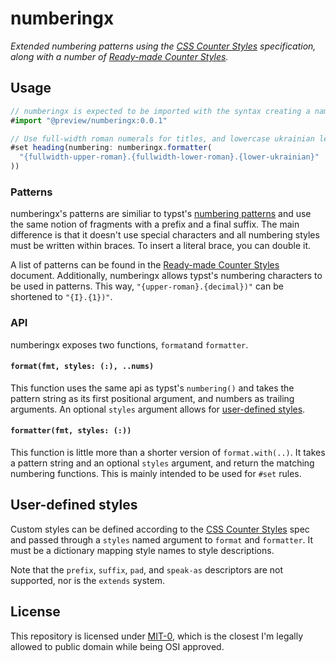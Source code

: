 # numberingx

_Extended numbering patterns using the [CSS Counter Styles] specification, along
with a number of [Ready-made Counter Styles]._

## Usage

```ts
// numberingx is expected to be imported with the syntax creating a named module
#import "@preview/numberingx:0.0.1"

// Use full-width roman numerals for titles, and lowercase ukrainian letters
#set heading(numbering: numberingx.formatter(
  "{fullwidth-upper-roman}.{fullwidth-lower-roman}.{lower-ukrainian}"
))
```

### Patterns

numberingx's patterns are similiar to typst's [numbering patterns] and use the
same notion of fragments with a prefix and a final suffix. The main difference
is that it doesn't use special characters and all numbering styles must be
written within braces. To insert a literal brace, you can double it.

A list of patterns can be found in the [Ready-made Counter Styles] document.
Additionally, numberingx allows typst's numbering characters to be used in
patterns. This way, `"{upper-roman}.{decimal})"` can be shortened to
`"{I}.{1})"`.


### API

numberingx exposes two functions, `format`and `formatter`.

#### `format(fmt, styles: (:), ..nums)`

This function uses the same api as typst's `numbering()` and takes the pattern
string as its first positional argument, and numbers as trailing arguments. An
optional `styles` argument allows for
[user-defined styles](#user-defined-styles).

#### `formatter(fmt, styles: (:))`

This function is little more than a shorter version of `format.with(..)`. It
takes a pattern string and an optional `styles` argument, and return the
matching numbering functions. This is mainly intended to be used for `#set`
rules.

## User-defined styles

Custom styles can be defined according to the [CSS Counter Styles] spec and
passed through a `styles` named argument to `format` and `formatter`. It must be a dictionary mapping style names to style descriptions.

Note that the `prefix`, `suffix`, `pad`, and `speak-as` descriptors are not supported, nor is the `extends` system.

## License

This repository is licensed under [MIT-0], which is the closest I'm legally
allowed to public domain while being OSI approved.

[CSS Counter Styles]: https://www.w3.org/TR/css-counter-styles-3/
[Ready-made Counter Styles]: https://www.w3.org/TR/predefined-counter-styles/
[numbering patterns]: https://typst.app/docs/reference/meta/numbering/
[MIT-0]: https://spdx.org/licenses/MIT-0.html
